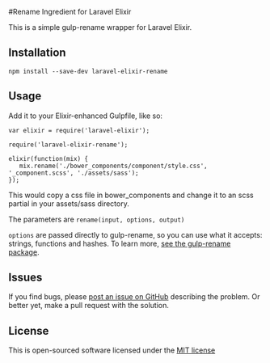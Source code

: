 #Rename Ingredient for Laravel Elixir

This is a simple gulp-rename wrapper for Laravel Elixir.

## Installation

`npm install --save-dev laravel-elixir-rename`

## Usage

Add it to your Elixir-enhanced Gulpfile, like so:

```
var elixir = require('laravel-elixir');

require('laravel-elixir-rename');

elixir(function(mix) {
   mix.rename('./bower_components/component/style.css', '_component.scss', './assets/sass');
});
```

This would copy a css file in bower_components and change it to an scss partial in your assets/sass directory.

The parameters are `rename(input, options, output)`

`options` are passed directly to gulp-rename, so you can use what it accepts: strings, 
functions and hashes. To learn more, 
[see the gulp-rename package](https://www.npmjs.org/package/gulp-rename/).

## Issues

If you find bugs, please [post an issue on GitHub](https://github.com/EdRands/laravel-elixir-rename/issues) describing the problem. Or better yet, 
make a pull request with the solution.

## License

This is open-sourced software licensed under the [MIT license](http://opensource.org/licenses/MIT)
